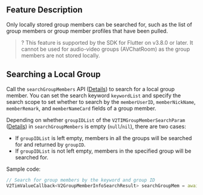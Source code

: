 ## Feature Description
Only locally stored group members can be searched for, such as the list of group members or group member profiles that have been pulled.

> ? This feature is supported by the SDK for Flutter on v3.8.0 or later. It cannot be used for audio-video groups (AVChatRoom) as the group members are not stored locally.

## Searching a Local Group
Call the `searchGroupMembers` API ([Details](https://comm.qq.com/im/doc/flutter/en/SDKAPI/Api/V2TIMGroupManager/searchGroupMembers.html)) to search for a local group member.
You can set the search keyword `keywordList` and specify the search scope to set whether to search by the `memberUserID`, `memberNickName`, `memberRemark`, and `memberNameCard` fields of a group member.

Depending on whether `groupIDList` of the `V2TIMGroupMemberSearchParam` ([Details](https://comm.qq.com/im/doc/flutter/en/SDKAPI/Class/Group/V2TimGroupMemberSearchParam.html)) in `searchGroupMembers` is empty (`null`/`nil`), there are two cases:
- If `groupIDList` is left empty, members in all the groups will be searched for and returned by `groupID`.
- If `groupIDList` is not left empty, members in the specified group will be searched for.

Sample code:



```dart
// Search for group members by the keyword and group ID
V2TimValueCallback<V2GroupMemberInfoSearchResult> searchGroupMem = await groupManager.searchGroupMembers(param: V2TimGroupMemberSearchParam(groupIDList: ['The group ID can be specified'],keywordList: ['Keyword'],isSearchMemberNameCard: true,isSearchMemberNickName: true,isSearchMemberRemark: true,isSearchMemberUserID: true,));
```



